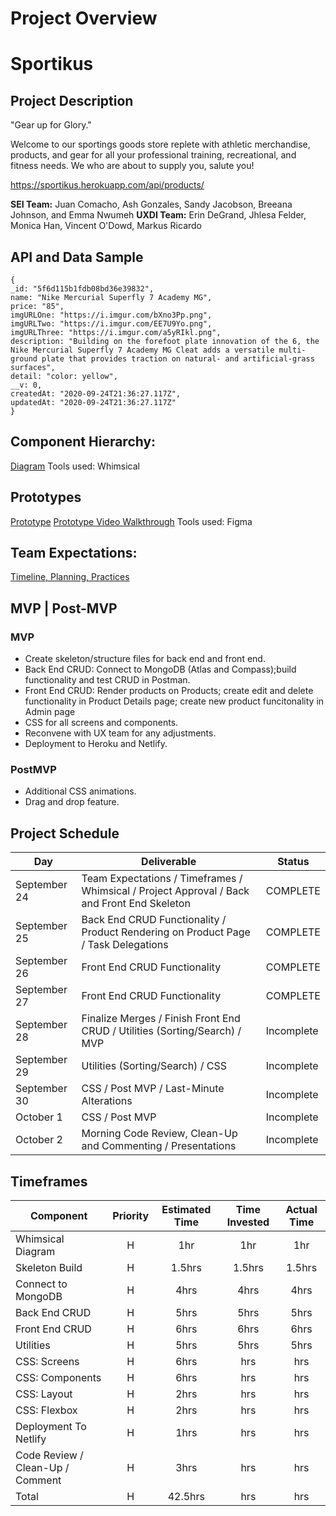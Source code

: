 # Project Overview

# Sportikus

## Project Description

"Gear up for Glory."

Welcome to our sportings goods store replete with athletic merchandise, products, and gear for all your professional training,  recreational, and fitness needs. We who are about to supply you, salute you!

https://sportikus.herokuapp.com/api/products/

__SEI Team:__ Juan Comacho, Ash Gonzales, Sandy Jacobson, Breeana Johnson, and Emma Nwumeh
__UXDI Team:__ Erin DeGrand, Jhlesa Felder, Monica Han, Vincent O'Dowd, Markus Ricardo

## API and Data Sample

```
{
_id: "5f6d115b1fdb08bd36e39832",
name: "Nike Mercurial Superfly 7 Academy MG",
price: "85",
imgURLOne: "https://i.imgur.com/bXno3Pp.png",
imgURLTwo: "https://i.imgur.com/EE7U9Yo.png",
imgURLThree: "https://i.imgur.com/a5yRIkl.png",
description: "Building on the forefoot plate innovation of the 6, the Nike Mercurial Superfly 7 Academy MG Cleat adds a versatile multi-ground plate that provides traction on natural- and artificial-grass surfaces",
detail: "color: yellow",
__v: 0,
createdAt: "2020-09-24T21:36:27.117Z",
updatedAt: "2020-09-24T21:36:27.117Z"
}

```

## Component Hierarchy:

[Diagram](https://whimsical.com/7LomdPqGPH7o7iV68w7D29)
Tools used: Whimsical

## Prototypes

[Prototype](https://www.figma.com/proto/8skqPjKvqlBUjJp1o1Bv2R/SEI-x-UXDI-Sporting-Goods?node-id=1%3A3&scaling=min-zoom)
[Prototype Video Walkthrough](https://drive.google.com/file/d/1C06SeadyqYkMl_MCOFxQWVAYjWsPm6sp/view?usp=sharing)
Tools used: Figma

## Team Expectations:

[Timeline, Planning, Practices](https://docs.google.com/document/d/1j_8oEFJedD5ie6zAmStdwZsBT9kALICXgN6f1aJmh10/edit?usp=sharing)

## MVP | Post-MVP  

### MVP 

- Create skeleton/structure files for back end and front end.
- Back End CRUD: Connect to MongoDB (Atlas and Compass);build functionality and test CRUD in Postman.
- Front End CRUD: Render products on Products; create edit and delete functionality in Product Details page; create new product funcitonality in Admin page
- CSS for all screens and components.
- Reconvene with UX team for any adjustments.
- Deployment to Heroku and Netlify.

### PostMVP  

- Additional CSS animations.
- Drag and drop feature.

## Project Schedule

|  Day | Deliverable | Status
|---|---| ---|
|September 24| Team Expectations / Timeframes / Whimsical / Project Approval / Back and Front End Skeleton | COMPLETE
|September 25| Back End CRUD Functionality / Product Rendering on Product Page / Task Delegations | COMPLETE
|September 26| Front End CRUD Functionality | COMPLETE
|September 27| Front End CRUD Functionality | COMPLETE
|September 28| Finalize Merges / Finish Front End CRUD / Utilities (Sorting/Search) / MVP | Incomplete
|September 29| Utilities (Sorting/Search) / CSS | Incomplete
|September 30| CSS / Post MVP / Last-Minute Alterations | Incomplete
|October 1| CSS / Post MVP | Incomplete
|October 2| Morning Code Review, Clean-Up and Commenting / Presentations | Incomplete

## Timeframes

| Component | Priority | Estimated Time | Time Invested | Actual Time |
| --- | :---: |  :---: | :---: | :---: |
| Whimsical Diagram | H | 1hr | 1hr | 1hr |
| Skeleton Build | H | 1.5hrs | 1.5hrs | 1.5hrs |
| Connect to MongoDB | H | 4hrs | 4hrs | 4hrs |
| Back End CRUD | H | 5hrs | 5hrs | 5hrs |
| Front End CRUD | H | 6hrs | 6hrs | 6hrs |
| Utilities | H | 5hrs | 5hrs | 5hrs |
| CSS: Screens | H | 6hrs | hrs | hrs |
| CSS: Components | H | 6hrs | hrs | hrs |
| CSS: Layout | H | 2hrs | hrs | hrs |
| CSS: Flexbox | H | 2hrs | hrs | hrs |
| Deployment To Netlify | H | 1hrs | hrs | hrs |
| Code Review / Clean-Up / Comment | H | 3hrs | hrs | hrs |
| Total | H | 42.5hrs | hrs | hrs |
